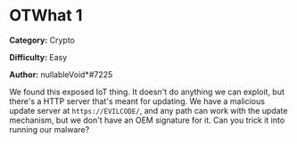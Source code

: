 # OTWhat 1

**Category:** Crypto

**Difficulty:** Easy

**Author:** nullableVoid\*#7225

We found this exposed IoT thing. It doesn't do anything we can exploit, but there's a HTTP server that's meant for updating. We have a malicious update server at `https://EVILCODE/`, and any path can work with the update mechanism, but we don't have an OEM signature for it. Can you trick it into running our malware?
